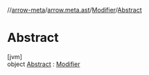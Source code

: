 //[arrow-meta](../../../../index.md)/[arrow.meta.ast](../../index.md)/[Modifier](../index.md)/[Abstract](index.md)

# Abstract

[jvm]\
object [Abstract](index.md) : [Modifier](../index.md)
